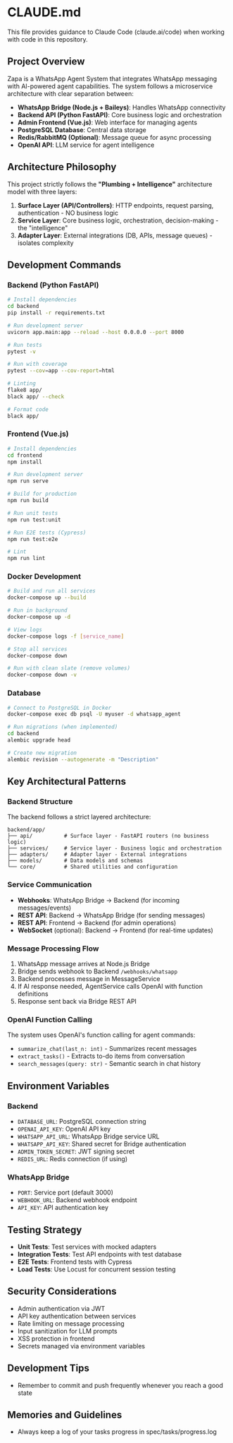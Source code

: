 # CLAUDE.md

This file provides guidance to Claude Code (claude.ai/code) when working with code in this repository.

## Project Overview

Zapa is a WhatsApp Agent System that integrates WhatsApp messaging with AI-powered agent capabilities. The system follows a microservice architecture with clear separation between:

- **WhatsApp Bridge (Node.js + Baileys)**: Handles WhatsApp connectivity
- **Backend API (Python FastAPI)**: Core business logic and orchestration
- **Admin Frontend (Vue.js)**: Web interface for managing agents
- **PostgreSQL Database**: Central data storage
- **Redis/RabbitMQ (Optional)**: Message queue for async processing
- **OpenAI API**: LLM service for agent intelligence

## Architecture Philosophy

This project strictly follows the **"Plumbing + Intelligence"** architecture model with three layers:

1. **Surface Layer (API/Controllers)**: HTTP endpoints, request parsing, authentication - NO business logic
2. **Service Layer**: Core business logic, orchestration, decision-making - the "intelligence"
3. **Adapter Layer**: External integrations (DB, APIs, message queues) - isolates complexity

## Development Commands

### Backend (Python FastAPI)

```bash
# Install dependencies
cd backend
pip install -r requirements.txt

# Run development server
uvicorn app.main:app --reload --host 0.0.0.0 --port 8000

# Run tests
pytest -v

# Run with coverage
pytest --cov=app --cov-report=html

# Linting
flake8 app/
black app/ --check

# Format code
black app/
```

### Frontend (Vue.js)

```bash
# Install dependencies
cd frontend
npm install

# Run development server
npm run serve

# Build for production
npm run build

# Run unit tests
npm run test:unit

# Run E2E tests (Cypress)
npm run test:e2e

# Lint
npm run lint
```

### Docker Development

```bash
# Build and run all services
docker-compose up --build

# Run in background
docker-compose up -d

# View logs
docker-compose logs -f [service_name]

# Stop all services
docker-compose down

# Run with clean slate (remove volumes)
docker-compose down -v
```

### Database

```bash
# Connect to PostgreSQL in Docker
docker-compose exec db psql -U myuser -d whatsapp_agent

# Run migrations (when implemented)
cd backend
alembic upgrade head

# Create new migration
alembic revision --autogenerate -m "Description"
```

## Key Architectural Patterns

### Backend Structure

The backend follows a strict layered architecture:

```
backend/app/
├── api/          # Surface layer - FastAPI routers (no business logic)
├── services/     # Service layer - Business logic and orchestration
├── adapters/     # Adapter layer - External integrations
├── models/       # Data models and schemas
└── core/         # Shared utilities and configuration
```

### Service Communication

- **Webhooks**: WhatsApp Bridge → Backend (for incoming messages/events)
- **REST API**: Backend → WhatsApp Bridge (for sending messages)
- **REST API**: Frontend → Backend (for admin operations)
- **WebSocket** (optional): Backend → Frontend (for real-time updates)

### Message Processing Flow

1. WhatsApp message arrives at Node.js Bridge
2. Bridge sends webhook to Backend `/webhooks/whatsapp`
3. Backend processes message in MessageService
4. If AI response needed, AgentService calls OpenAI with function definitions
5. Response sent back via Bridge REST API

### OpenAI Function Calling

The system uses OpenAI's function calling for agent commands:
- `summarize_chat(last_n: int)` - Summarizes recent messages
- `extract_tasks()` - Extracts to-do items from conversation
- `search_messages(query: str)` - Semantic search in chat history

## Environment Variables

### Backend
- `DATABASE_URL`: PostgreSQL connection string
- `OPENAI_API_KEY`: OpenAI API key
- `WHATSAPP_API_URL`: WhatsApp Bridge service URL
- `WHATSAPP_API_KEY`: Shared secret for Bridge authentication
- `ADMIN_TOKEN_SECRET`: JWT signing secret
- `REDIS_URL`: Redis connection (if using)

### WhatsApp Bridge
- `PORT`: Service port (default 3000)
- `WEBHOOK_URL`: Backend webhook endpoint
- `API_KEY`: API authentication key

## Testing Strategy

- **Unit Tests**: Test services with mocked adapters
- **Integration Tests**: Test API endpoints with test database
- **E2E Tests**: Frontend tests with Cypress
- **Load Tests**: Use Locust for concurrent session testing

## Security Considerations

- Admin authentication via JWT
- API key authentication between services
- Rate limiting on message processing
- Input sanitization for LLM prompts
- XSS protection in frontend
- Secrets managed via environment variables

## Development Tips

- Remember to commit and push frequently whenever you reach a good state

## Memories and Guidelines

- Always keep a log of your tasks progress in spec/tasks/progress.log